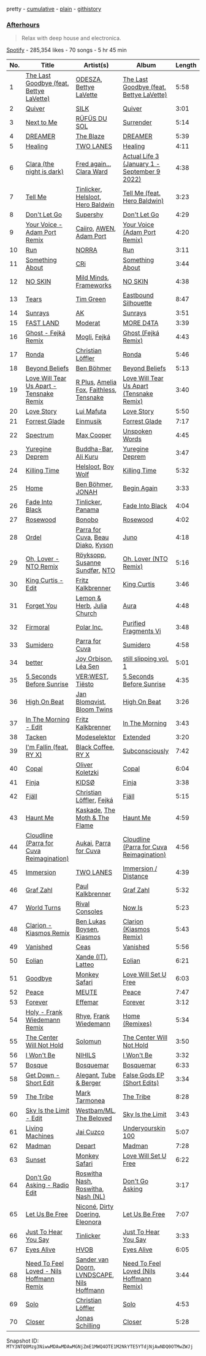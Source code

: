 pretty - [cumulative](/playlists/cumulative/37i9dQZF1DX0AZ24QB6TCx.md) - [plain](/playlists/plain/37i9dQZF1DX0AZ24QB6TCx) - [githistory](https://github.githistory.xyz/mackorone/spotify-playlist-archive/blob/main/playlists/plain/37i9dQZF1DX0AZ24QB6TCx)

### [Afterhours](https://open.spotify.com/playlist/37i9dQZF1DX0AZ24QB6TCx)

> Relax with deep house and electronica.

[Spotify](https://open.spotify.com/user/spotify) - 285,354 likes - 70 songs - 5 hr 45 min

| No. | Title | Artist(s) | Album | Length |
|---|---|---|---|---|
| 1 | [The Last Goodbye \(feat\. Bettye LaVette\)](https://open.spotify.com/track/4XeIiGpUBshIfs9yrBDVZC) | [ODESZA](https://open.spotify.com/artist/21mKp7DqtSNHhCAU2ugvUw), [Bettye LaVette](https://open.spotify.com/artist/55U998XxmxjicLMKDSz6R3) | [The Last Goodbye \(feat\. Bettye LaVette\)](https://open.spotify.com/album/4vpnU0Hu4c0KNq2p4nz4U2) | 5:58 |
| 2 | [Quiver](https://open.spotify.com/track/59AhbmCmtzcGVEYuzNXFIx) | [SILK](https://open.spotify.com/artist/01epL9hgF4G7guGkrnzR8a) | [Quiver](https://open.spotify.com/album/2VkVJMy7SwL3j758hgXbvO) | 3:01 |
| 3 | [Next to Me](https://open.spotify.com/track/46haIwbQpVUkpAQj9V84Gp) | [RÜFÜS DU SOL](https://open.spotify.com/artist/5Pb27ujIyYb33zBqVysBkj) | [Surrender](https://open.spotify.com/album/3SB9ntsoNwC4oUP6xM9DIN) | 5:14 |
| 4 | [DREAMER](https://open.spotify.com/track/6j2AojKOLW867QDk2hEO5j) | [The Blaze](https://open.spotify.com/artist/1Dt1UKLtrJIW1xxRBejjos) | [DREAMER](https://open.spotify.com/album/4aBAyZHJOWq0M7uVXYSEnF) | 5:39 |
| 5 | [Healing](https://open.spotify.com/track/6BFgRgJWIuIba0K5IKupnT) | [TWO LANES](https://open.spotify.com/artist/7mnuMLgvXdCWzyB4sQCG7k) | [Healing](https://open.spotify.com/album/0A8OvnT0h2rXSqZjdSdwQF) | 4:11 |
| 6 | [Clara \(the night is dark\)](https://open.spotify.com/track/1halfbhGjFShZwxmnbWE8u) | [Fred again..](https://open.spotify.com/artist/4oLeXFyACqeem2VImYeBFe), [Clara Ward](https://open.spotify.com/artist/0FNW4zTrB6JjDb5ctjbX28) | [Actual Life 3 \(January 1 \- September 9 2022\)](https://open.spotify.com/album/5q2iMctlDvEMYVIawF6Vop) | 4:38 |
| 7 | [Tell Me](https://open.spotify.com/track/6gOR8xTSQWEMfEJa7r52k7) | [Tinlicker](https://open.spotify.com/artist/5EmEZjq8eHEC6qFnT63Lza), [Helsloot](https://open.spotify.com/artist/6dC41opH96WjFwWhhAxBsS), [Hero Baldwin](https://open.spotify.com/artist/3F5e8tUWnf1MKKwW89rSg6) | [Tell Me \(feat\. Hero Baldwin\)](https://open.spotify.com/album/2zVu8oMOxheVKRKvRqaque) | 3:23 |
| 8 | [Don't Let Go](https://open.spotify.com/track/4s3xXkjGYSwI01zTp5f1by) | [Supershy](https://open.spotify.com/artist/2hk94pAZS1iYSqoICeTyh1) | [Don't Let Go](https://open.spotify.com/album/7g83bQ1Gic6MRsrIPuzuga) | 4:29 |
| 9 | [Your Voice \- Adam Port Remix](https://open.spotify.com/track/1Rv6Lfdcny3Avjmpm4W4YM) | [Caiiro](https://open.spotify.com/artist/0fs9otT9TtwXUOcFXZomZY), [AWEN](https://open.spotify.com/artist/5uOaNXrr4qGx9YXbo9HaUl), [Adam Port](https://open.spotify.com/artist/2loEsOijJ6XiGzWYFXMIRk) | [Your Voice \(Adam Port Remix\)](https://open.spotify.com/album/7i97hHLFqXAVFIIsUGw2Da) | 4:20 |
| 10 | [Run](https://open.spotify.com/track/32cwP8NCIBrDj0mTcqZfYv) | [NORRA](https://open.spotify.com/artist/41TOmzyp8cryPs7PXHKdb7) | [Run](https://open.spotify.com/album/5P78sT6zk4x44BiOHDuhzW) | 3:11 |
| 11 | [Something About](https://open.spotify.com/track/5z3Qr6kEyJiZhB0WHJSmCQ) | [CRi](https://open.spotify.com/artist/3NaMuUYTIGm6CC3YqTuTvi) | [Something About](https://open.spotify.com/album/3qlZd2dgippiunzkO8D0pM) | 3:44 |
| 12 | [NO SKIN](https://open.spotify.com/track/0ObzkSnoXbfcJxOjwG09u0) | [Mild Minds](https://open.spotify.com/artist/3Ka3k9K2WStR52UJVtbJZW), [Frameworks](https://open.spotify.com/artist/2N5BJEXSPup1i4j2xiGZFP) | [NO SKIN](https://open.spotify.com/album/1nPrTtEBU85rcPfVwHUOyQ) | 4:38 |
| 13 | [Tears](https://open.spotify.com/track/1XtlpDLDLbuk9mFnUs614k) | [Tim Green](https://open.spotify.com/artist/68vO4fkFxLbWPxTSHosxsB) | [Eastbound Silhouette](https://open.spotify.com/album/7CgB2RVayWXcMSd3cv0gOa) | 8:47 |
| 14 | [Sunrays](https://open.spotify.com/track/2V2SVDQIt2QgUENzNdVCjI) | [AK](https://open.spotify.com/artist/33Cf4O1KAVbtQa00scMi2A) | [Sunrays](https://open.spotify.com/album/2KZMHq7JT5R7h4rGN3NvKr) | 3:51 |
| 15 | [FAST LAND](https://open.spotify.com/track/7g6zG8DhkZoqhbTk5j0lbB) | [Moderat](https://open.spotify.com/artist/2exkZbmNqMKnT8LRWuxWgy) | [MORE D4TA](https://open.spotify.com/album/7coOKcB1fDcYvLG1OTv4Dz) | 3:39 |
| 16 | [Ghost \- Fejká Remix](https://open.spotify.com/track/2I78O9gyeZXS9b0VnWTU7Q) | [Mogli](https://open.spotify.com/artist/1E05B8q4mGKUB0n8Ag0Q7c), [Fejká](https://open.spotify.com/artist/0VWvUvjaHaW1OeXtcVISu9) | [Ghost \(Fejká Remix\)](https://open.spotify.com/album/1DBPmf1j5JFX6FooAnFqYV) | 4:43 |
| 17 | [Ronda](https://open.spotify.com/track/4WyhOKXtCkNVcgfTBpYaxm) | [Christian Löffler](https://open.spotify.com/artist/3tSvlEzeDnVbQJBTkIA6nO) | [Ronda](https://open.spotify.com/album/7APlMJ7deciAoJCir8eSOz) | 5:46 |
| 18 | [Beyond Beliefs](https://open.spotify.com/track/0SbDNXZYqfsMarINcb72X5) | [Ben Böhmer](https://open.spotify.com/artist/5tDjiBYUsTqzd0RkTZxK7u) | [Beyond Beliefs](https://open.spotify.com/album/5bjamshqsgnOFuEktHNKru) | 5:13 |
| 19 | [Love Will Tear Us Apart \- Tensnake Remix](https://open.spotify.com/track/51NcW3cfbdI0FLsD8dgXAq) | [R Plus](https://open.spotify.com/artist/0lnAZ68xKGysVy084bTQmh), [Amelia Fox](https://open.spotify.com/artist/3I4pqS75HcWouwU39LjRdM), [Faithless](https://open.spotify.com/artist/5T4UKHhr4HGIC0VzdZQtAE), [Tensnake](https://open.spotify.com/artist/75nC6MXUalYZSOd7OfNkwq) | [Love Will Tear Us Apart \(Tensnake Remix\)](https://open.spotify.com/album/1rp9zBathyKcYfnh34hunq) | 3:40 |
| 20 | [Love Story](https://open.spotify.com/track/0WsbPxyiVqhlLSqvIkpvKC) | [Lui Mafuta](https://open.spotify.com/artist/5hbQrh0EFGQBfGjYHFWbsp) | [Love Story](https://open.spotify.com/album/5wI1TLikoyiQuHoeTqW5Wc) | 5:50 |
| 21 | [Forrest Glade](https://open.spotify.com/track/77fSqYrYJI2RelDOIUE2e7) | [Einmusik](https://open.spotify.com/artist/1LXTXZjheh25pXMEUT9iC1) | [Forrest Glade](https://open.spotify.com/album/7hRyQtQhYkVC0QQV3D5F2r) | 7:17 |
| 22 | [Spectrum](https://open.spotify.com/track/4rw9xbxHWWRuihfAvQG3M2) | [Max Cooper](https://open.spotify.com/artist/0WSSKmoRbxqLf3MnXInQ2J) | [Unspoken Words](https://open.spotify.com/album/5JuO2GgzgGLrF1Kz0l82Qk) | 4:45 |
| 23 | [Yuregine Deprem](https://open.spotify.com/track/0Kavkt38dZ0P4G2zSYHb6E) | [Buddha\-Bar](https://open.spotify.com/artist/2X2QKxpUF4yemFqILMoZUQ), [Ali Kuru](https://open.spotify.com/artist/4ljGdf7WSUgs2gc0TVGNGV) | [Yuregine Deprem](https://open.spotify.com/album/6zgNxbXp8mi1c3WxG28F99) | 3:47 |
| 24 | [Killing Time](https://open.spotify.com/track/77kPYUHSjGVr71TNQrbvvj) | [Helsloot](https://open.spotify.com/artist/6dC41opH96WjFwWhhAxBsS), [Boy Wolf](https://open.spotify.com/artist/3MK7IThlo651w6Wt687NlM) | [Killing Time](https://open.spotify.com/album/6xNjdHhhNVSjGWciTy1BxH) | 5:32 |
| 25 | [Home](https://open.spotify.com/track/2FsUQgO3jopRHjW6rQ7jMc) | [Ben Böhmer](https://open.spotify.com/artist/5tDjiBYUsTqzd0RkTZxK7u), [JONAH](https://open.spotify.com/artist/3Rmw0IldYoch0L6XmTjQO4) | [Begin Again](https://open.spotify.com/album/1ZwkNGxlonmG4bjmLbV1Rr) | 3:33 |
| 26 | [Fade Into Black](https://open.spotify.com/track/6xo1HqgGdoc3RF3rJ036t6) | [Tinlicker](https://open.spotify.com/artist/5EmEZjq8eHEC6qFnT63Lza), [Panama](https://open.spotify.com/artist/3W9UldYu0xJcaOAw2SUTDI) | [Fade Into Black](https://open.spotify.com/album/0jjUv8TvssKqGhpDRpXfiR) | 4:04 |
| 27 | [Rosewood](https://open.spotify.com/track/3MOhipHFUkGpS0rV7cKrJO) | [Bonobo](https://open.spotify.com/artist/0cmWgDlu9CwTgxPhf403hb) | [Rosewood](https://open.spotify.com/album/0jjMHsOQJzzRi3JpxiS5xj) | 4:02 |
| 28 | [Ordel](https://open.spotify.com/track/22UDmbP8eiz97tNyACphRl) | [Parra for Cuva](https://open.spotify.com/artist/238y1dKPtMeFEpX3Y6H1Vr), [Beau Diako](https://open.spotify.com/artist/3W02sTifN8tW1bapAkS1hu), [Kyson](https://open.spotify.com/artist/1ysHnRqLx1sIFxUlahQftx) | [Juno](https://open.spotify.com/album/1eQxkBCBAwikauTxmYDjB9) | 4:18 |
| 29 | [Oh, Lover \- NTO Remix](https://open.spotify.com/track/2gWA2eWOso3Ncj5navWlmz) | [Röyksopp](https://open.spotify.com/artist/5nPOO9iTcrs9k6yFffPxjH), [Susanne Sundfør](https://open.spotify.com/artist/54KCNI7URCrG6yjQK3Ukow), [NTO](https://open.spotify.com/artist/7ry8L53T4oJtSIogGYuioq) | [Oh, Lover \(NTO Remix\)](https://open.spotify.com/album/7sCU7QpAGHxxqvekykCm2N) | 5:16 |
| 30 | [King Curtis \- Edit](https://open.spotify.com/track/0SQMLCWkO6gmZPJkTH5n8o) | [Fritz Kalkbrenner](https://open.spotify.com/artist/08Ut1tYxtmgIInVyQqohkM) | [King Curtis](https://open.spotify.com/album/57KTDdy43HcX5K1YPLDO9J) | 3:46 |
| 31 | [Forget You](https://open.spotify.com/track/5aFD0QPy4BQqUq39l0o5HD) | [Lemon & Herb](https://open.spotify.com/artist/0YbodxZ8dsnWW002EWS51w), [Julia Church](https://open.spotify.com/artist/4dHGNdVhBxCJUyMk9dR727) | [Aura](https://open.spotify.com/album/60qadrHOmLoafmRjgRw3BS) | 4:48 |
| 32 | [Firmoral](https://open.spotify.com/track/4o2LMdyunFhlVlDacprnUQ) | [Polar Inc.](https://open.spotify.com/artist/5r2fdrpH44S8EdFXO4jWfI) | [Purified Fragments Vi](https://open.spotify.com/album/7zy8P6zIkCeX5dEBwbNTGJ) | 3:48 |
| 33 | [Sumidero](https://open.spotify.com/track/1ZcT9DpO9dPmW3wov6Tlze) | [Parra for Cuva](https://open.spotify.com/artist/238y1dKPtMeFEpX3Y6H1Vr) | [Sumidero](https://open.spotify.com/album/1DElDXosVfJvgArfUOsQYQ) | 4:58 |
| 34 | [better](https://open.spotify.com/track/7oNOKWpTqTnTJeyLwkwWqN) | [Joy Orbison](https://open.spotify.com/artist/0aIpJqqTLf683ojWREc5lg), [Léa Sen](https://open.spotify.com/artist/6B03CBbFJ9aw9CjlxYP0UX) | [still slipping vol\. 1](https://open.spotify.com/album/5atrOg1aO4d5KEcYo4UBIA) | 5:01 |
| 35 | [5 Seconds Before Sunrise](https://open.spotify.com/track/0hz9lCgIKOtZthsP2JTPAL) | [VER:WEST](https://open.spotify.com/artist/0Ig1YsHXd4GGVLWXXYqM2W), [Tiësto](https://open.spotify.com/artist/2o5jDhtHVPhrJdv3cEQ99Z) | [5 Seconds Before Sunrise](https://open.spotify.com/album/1K2ATTJF7dA45WWBAHs4md) | 4:35 |
| 36 | [High On Beat](https://open.spotify.com/track/6Ak4IFVY8BhNPjcHYWlZAi) | [Jan Blomqvist](https://open.spotify.com/artist/5wMlMjOLeJfS5DfxqGfm83), [Bloom Twins](https://open.spotify.com/artist/4ae1CMoZOjwIOUmhJlA9Tt) | [High On Beat](https://open.spotify.com/album/61QEKzl5kfKSJwiJWB0dUP) | 3:26 |
| 37 | [In The Morning \- Edit](https://open.spotify.com/track/6BSWj7GKUJRXBbrdZfNIIp) | [Fritz Kalkbrenner](https://open.spotify.com/artist/08Ut1tYxtmgIInVyQqohkM) | [In The Morning](https://open.spotify.com/album/44fze3GhrIHkkvxZ27vnv3) | 3:43 |
| 38 | [Tacken](https://open.spotify.com/track/6XMQh62uwtY3gcxi5NiY2k) | [Modeselektor](https://open.spotify.com/artist/2jYMYP2SVifgmzNRQJx3SJ) | [Extended](https://open.spotify.com/album/3wYpn2JP8z3VqlzyIwiGHC) | 3:20 |
| 39 | [I'm Fallin \(feat\. RY X\)](https://open.spotify.com/track/6PlB9QbrAfUwKX0g0GHRMY) | [Black Coffee](https://open.spotify.com/artist/6wMr4zKPrrR0UVz08WtUWc), [RY X](https://open.spotify.com/artist/2KjAo6wVc9d2WcxdxSArpV) | [Subconsciously](https://open.spotify.com/album/5zIPpR6ufwhSM0RV1wcrhw) | 7:42 |
| 40 | [Copal](https://open.spotify.com/track/6TqYadgz6qObDRYkcQe21L) | [Oliver Koletzki](https://open.spotify.com/artist/1WjBIvYAnZTkTh5UiZNwlR) | [Copal](https://open.spotify.com/album/0cIbZmg4f802O0OvRCEZpn) | 6:04 |
| 41 | [Finja](https://open.spotify.com/track/6BIcVRcVAbzsmiK4IifRfX) | [KIDSØ](https://open.spotify.com/artist/7qJHwvMJBW2Da8kt79uexr) | [Finja](https://open.spotify.com/album/7KQZuMrMi3pg1Wt49OH4Gg) | 3:38 |
| 42 | [Fjäll](https://open.spotify.com/track/7KuYN3fAlt1JM689zzx3wJ) | [Christian Löffler](https://open.spotify.com/artist/3tSvlEzeDnVbQJBTkIA6nO), [Fejká](https://open.spotify.com/artist/0VWvUvjaHaW1OeXtcVISu9) | [Fjäll](https://open.spotify.com/album/0QgzD9uaXYFfohdHQPKYG1) | 5:15 |
| 43 | [Haunt Me](https://open.spotify.com/track/4OEnG3txRzS0UebAHOA2bG) | [Kaskade](https://open.spotify.com/artist/6TQj5BFPooTa08A7pk8AQ1), [The Moth & The Flame](https://open.spotify.com/artist/6Fk18HpdnXUsKWpN9mPb9R) | [Haunt Me](https://open.spotify.com/album/4CHaFVB6995taaDGXqrBA3) | 4:59 |
| 44 | [Cloudline \(Parra for Cuva Reimagination\)](https://open.spotify.com/track/4zfkAmevNeLU7OmOjHVD4k) | [Aukai](https://open.spotify.com/artist/2AyLrA3GFbgbrjOjVnGcny), [Parra for Cuva](https://open.spotify.com/artist/238y1dKPtMeFEpX3Y6H1Vr) | [Cloudline \(Parra for Cuva Reimagination\)](https://open.spotify.com/album/5oUwhn4vBBNlaAqLNidLXi) | 4:56 |
| 45 | [Immersion](https://open.spotify.com/track/41XnQQ4khqTurlAYXcuRqV) | [TWO LANES](https://open.spotify.com/artist/7mnuMLgvXdCWzyB4sQCG7k) | [Immersion / Distance](https://open.spotify.com/album/2gBcnYz9kcl370rUijue7r) | 4:39 |
| 46 | [Graf Zahl](https://open.spotify.com/track/33R7eq2Yqrhjz7eP6XhCsy) | [Paul Kalkbrenner](https://open.spotify.com/artist/0rasA5Z5h1ITtHelCpfu9R) | [Graf Zahl](https://open.spotify.com/album/4q2KNOVojE0HcBNrjdk8RW) | 5:32 |
| 47 | [World Turns](https://open.spotify.com/track/7gLVKmFdPHGTrrK5QknUnw) | [Rival Consoles](https://open.spotify.com/artist/05lIUgmmsmTX2N9dCKc8rC) | [Now Is](https://open.spotify.com/album/5volqabPjMCyMnT1GZKYgz) | 5:23 |
| 48 | [Clarion \- Kiasmos Remix](https://open.spotify.com/track/3VSQJhXdcJZOLyTLPbmxDr) | [Ben Lukas Boysen](https://open.spotify.com/artist/0lYoJnsYMVaAitj1pZVqER), [Kiasmos](https://open.spotify.com/artist/6X8lhZ7YaRUBlOsOYimlyD) | [Clarion \(Kiasmos Remix\)](https://open.spotify.com/album/57HX6lB11c4KENls8XUfAD) | 5:43 |
| 49 | [Vanished](https://open.spotify.com/track/5Fbo9zn7cgWNAsDabYeEL2) | [Ceas](https://open.spotify.com/artist/6poVmwB0wQp0blleNlIUKM) | [Vanished](https://open.spotify.com/album/51x6mmvl5ilrYHSO0nM3KI) | 5:56 |
| 50 | [Eolian](https://open.spotify.com/track/5HTHygByKpqhVYIFLXBx0D) | [Xande \(IT\)](https://open.spotify.com/artist/13HuSRmBchb6XxM5M0lJU8), [Latteo](https://open.spotify.com/artist/4IQLm7ZNKGlw7AaV7okjKv) | [Eolian](https://open.spotify.com/album/3JaX0K75UU23Kb4A3lrH87) | 6:21 |
| 51 | [Goodbye](https://open.spotify.com/track/6bM8DrDD0hOuU0e06LKehN) | [Monkey Safari](https://open.spotify.com/artist/5zovXI5By2gUhdr7EByjLa) | [Love Will Set U Free](https://open.spotify.com/album/2q1yFtPevPCNlp06WDzfFc) | 6:03 |
| 52 | [Peace](https://open.spotify.com/track/0JsdRVcOPmk5MqlifhWPQl) | [MEUTE](https://open.spotify.com/artist/1z5xbcOeFRQXBVDpvRPh8H) | [Peace](https://open.spotify.com/album/2OEzkuJirqao61dblPqLuX) | 7:47 |
| 53 | [Forever](https://open.spotify.com/track/7ggbnV69yPxLieDPQKTCdD) | [Effemar](https://open.spotify.com/artist/3QD8Op2asIft2YDqX154NB) | [Forever](https://open.spotify.com/album/57jWVRYI86FwpN92ZvRb9X) | 3:12 |
| 54 | [Holy \- Frank Wiedemann Remix](https://open.spotify.com/track/49Imb1YVmhSFvKmgSQlykO) | [Rhye](https://open.spotify.com/artist/2AcUPzkVWo81vumdzeLLRN), [Frank Wiedemann](https://open.spotify.com/artist/1gbnoyNZEf6K9HytIv1D94) | [Home \(Remixes\)](https://open.spotify.com/album/2whcMWhKWfBMDbrl2SBujq) | 5:34 |
| 55 | [The Center Will Not Hold](https://open.spotify.com/track/0BLVpXtzwE4EsJHNuYYq4e) | [Solomun](https://open.spotify.com/artist/5wJK4kQAkVGjqM9x46KQOC) | [The Center Will Not Hold](https://open.spotify.com/album/2mNElAq0uWkYumVt2KJB7S) | 3:50 |
| 56 | [I Won't Be](https://open.spotify.com/track/5X5JHsuS1lmJYaOISpXTJN) | [NIHILS](https://open.spotify.com/artist/0O7NhieDairfQvi9jr66Cx) | [I Won't Be](https://open.spotify.com/album/3K2b6GOuzImeJjTpHM17J5) | 3:32 |
| 57 | [Bosque](https://open.spotify.com/track/0ZNZu14IJ7gFmWeKo4B7pv) | [Bosquemar](https://open.spotify.com/artist/6GG1iBZgzl6OlPpfY7hyPY) | [Bosquemar](https://open.spotify.com/album/6sjXeme4j3kjsQqhniTSp5) | 6:33 |
| 58 | [Get Down \- Short Edit](https://open.spotify.com/track/4EMHeoQ2e2WgUKtALdLvLw) | [Alegant](https://open.spotify.com/artist/5x8bXmbyCTgrQzyJOHLWtO), [Tube & Berger](https://open.spotify.com/artist/32wcuqRxZuBY5HbH1bWa8h) | [False Gods EP \(Short Edits\)](https://open.spotify.com/album/00IZ6CeGgcz7mY2qtqUFT4) | 3:34 |
| 59 | [The Tribe](https://open.spotify.com/track/7LiOGey9rkzEndaZ0nSIvs) | [Mark Tarmonea](https://open.spotify.com/artist/0G0DRVtduDqqikbVbZXaNn) | [The Tribe](https://open.spotify.com/album/6HdlZw4vN6vtMGDVNRVFZk) | 8:28 |
| 60 | [Sky Is the Limit \- Edit](https://open.spotify.com/track/75NhbnULYj5KiqaoihGkm7) | [Westbam/ML](https://open.spotify.com/artist/0bIvvfPnM3YeHeORD57sAE), [The Beloved](https://open.spotify.com/artist/46h3caIKtqPlEfRHuSdibg) | [Sky Is the Limit](https://open.spotify.com/album/0lbhE8DcKP45BQWiysHZby) | 3:43 |
| 61 | [Living Machines](https://open.spotify.com/track/1cfutc0JBTMA9VW4tYBVq1) | [Jai Cuzco](https://open.spotify.com/artist/2qjkEXePHEV3eMJkFil4be) | [Underyourskin 100](https://open.spotify.com/album/1mC0vIpZHi9VCPsYB1ciFj) | 5:07 |
| 62 | [Madman](https://open.spotify.com/track/4LXl83AHAkdMVLWoFfKF31) | [Depart](https://open.spotify.com/artist/5Mqcuj649T5GFhMGlaNGHy) | [Madman](https://open.spotify.com/album/4WFXuTDpA77bBtWuv4t74a) | 7:28 |
| 63 | [Sunset](https://open.spotify.com/track/4fkmywQO1lT7X6V3yOngaw) | [Monkey Safari](https://open.spotify.com/artist/5zovXI5By2gUhdr7EByjLa) | [Love Will Set U Free](https://open.spotify.com/album/2q1yFtPevPCNlp06WDzfFc) | 6:22 |
| 64 | [Don't Go Asking \- Radio Edit](https://open.spotify.com/track/1wS7aQmC0S26hONOBL99Qb) | [Roswitha Nash](https://open.spotify.com/artist/1FbEK4vAkcgk8Iraf75d6S), [Roswitha](https://open.spotify.com/artist/3S7xRyDELQRBHJwdqC25ZT), [Nash \(NL\)](https://open.spotify.com/artist/1oZ9VaYo9aRLk0myoEr0Je) | [Don't Go Asking](https://open.spotify.com/album/61IwZ9b7ob482lwl6SXuHt) | 3:17 |
| 65 | [Let Us Be Free](https://open.spotify.com/track/6JPFfWs7C54hsD4WwhNKun) | [Niconé](https://open.spotify.com/artist/70s3JhU9Ai0cIowagibjNI), [Dirty Doering](https://open.spotify.com/artist/4N6XVXvfjBPNFCdS56TCea), [Eleonora](https://open.spotify.com/artist/2VErfOOcXOkiHhc823g50r) | [Let Us Be Free](https://open.spotify.com/album/21mYe46OSTD40v2dq4Qgga) | 7:07 |
| 66 | [Just To Hear You Say](https://open.spotify.com/track/1SJsKYhiDRLLddBnGzGgbW) | [Tinlicker](https://open.spotify.com/artist/5EmEZjq8eHEC6qFnT63Lza) | [Just To Hear You Say](https://open.spotify.com/album/7MxJMLEo4D1Jej3TYPPG95) | 3:33 |
| 67 | [Eyes Alive](https://open.spotify.com/track/4MA5ZAVcGUzomiE4uJSPUb) | [HVOB](https://open.spotify.com/artist/6RAx8RRxoHeJIqD2d0EjOa) | [Eyes Alive](https://open.spotify.com/album/6NAGlFY0sQqLG6eQxzR6X5) | 6:05 |
| 68 | [Need To Feel Loved \- Nils Hoffmann Remix](https://open.spotify.com/track/20ctMnCm00vFtUUUQYSskZ) | [Sander van Doorn](https://open.spotify.com/artist/22bukBZvUppuwQwmDz75Gz), [LVNDSCAPE](https://open.spotify.com/artist/2QlwnS23KrBeshXFyK5U6M), [Nils Hoffmann](https://open.spotify.com/artist/6sOEMfvCfHQ9dhSWyamXVb) | [Need To Feel Loved \(Nils Hoffmann Remix\)](https://open.spotify.com/album/3tGTJ20bG5us1bj4cC9AhH) | 3:44 |
| 69 | [Solo](https://open.spotify.com/track/3aJSJAzqPfTGX05wAXGFxS) | [Christian Löffler](https://open.spotify.com/artist/3tSvlEzeDnVbQJBTkIA6nO) | [Solo](https://open.spotify.com/album/46UzxFevi5s9dLn4Tez9th) | 4:53 |
| 70 | [Closer](https://open.spotify.com/track/3yS5UQXtnT68AJ3FLaRsIm) | [Jonas Schilling](https://open.spotify.com/artist/4KvdEbdoiioc52G5hno5gf) | [Closer](https://open.spotify.com/album/2dOKbtR9SFr4Sd60pN5biF) | 5:28 |

Snapshot ID: `MTY3NTQ0Mzg3NiwwMDAwMDAwMGNjZmE1MWQ4OTE1M2NkYTE5YTdjNjAwNDQ0OTMwZWJj`
